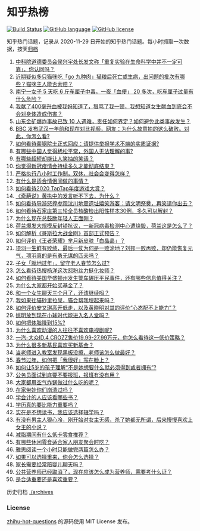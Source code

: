 # 知乎热榜
[![Build Status](https://github.com/ToWeLong/zhihu-hot-questions/workflows/CI/badge.svg)](https://github.com/ToWeLong/zhihu-hot-questions/actions)
[![GitHub language](https://img.shields.io/badge/language-golang-orange.svg)](https://golang.org/)
[![GitHub license](https://img.shields.io/github/license/ToWeLong/zhihu-hot-questions)](https://github.com/ToWeLong/zhihu-hot-questions/blob/main/LICENSE)

知乎热门话题，记录从 2020-11-29 日开始的知乎热门话题。每小时抓取一次数据，按天[归档](./archives)

<!-- BEGIN -->

1. [中科院道德委员会侯兴宇处长发文称「重复实验在生命科学中并不一定可靠」，你认同吗？](https://www.zhihu.com/question/441079956)
1. [近期疑似多只猫咪吃「go 九种肉」猫粮后死亡或生病，出问题的批次有哪些？猫咪主人能否索赔？](https://www.zhihu.com/question/380058906)
1. [南宁一女子 5 天吃 6 斤车厘子中毒，一夜「血便」 20 多次，吃车厘子过量有什么危险？](https://www.zhihu.com/question/441061857)
1. [我献了400毫升血被我妈知道了，狠骂了我一顿，我想知道女生献血到底会不会对身体造成伤害？](https://www.zhihu.com/question/433360504)
1. [山东金矿爆炸事故已致 10 人遇难，责任如何界定？如何避免此类事故发生？](https://www.zhihu.com/question/441130462)
1. [BBC 发布武汉一年前和现在对比视频，网友：为什么故意拍的这么破败。对此，你怎么看?](https://www.zhihu.com/question/440241502)
1. [如何看待裴钢院士正式回应：请提供举报学术不端的实质证据?](https://www.zhihu.com/question/441180206)
1. [有哪些中国人觉得稀松平常，外国人无法理解的事?](https://www.zhihu.com/question/435879884)
1. [有哪些超短却能让人笑抽的笑话？](https://www.zhihu.com/question/40173466)
1. [你觉得新冠疫情会持续多久才能彻底结束？](https://www.zhihu.com/question/435771594)
1. [严格执行八小时工作制，双休，社会会变得怎样？](https://www.zhihu.com/question/401128014)
1. [有什么是适合情侣间做的事情？](https://www.zhihu.com/question/23415480)
1. [如何看待2020 TapTap年度游戏大赏？](https://www.zhihu.com/question/440609958)
1. [《奇葩说》黄执中的发言听不下去，为什么？](https://www.zhihu.com/question/438585272)
1. [如何看待导游怒㨃参观汶川地震遗址嬉笑游客：请文明祭奠，再笑请你出去？](https://www.zhihu.com/question/441062228)
1. [如何看待石家庄第三轮全员核酸检出阳性样本30例，多久可以解封？](https://www.zhihu.com/question/440730211)
1. [为什么现在总鼓励年轻人正面刚？](https://www.zhihu.com/question/440608876)
1. [荷兰爆发大规模反封锁抗议，一新冠病毒检测中心遭烧毁，荷兰这是怎么了？](https://www.zhihu.com/question/441067774)
1. [如何解析《哥斯拉大战金刚》首部正式预告？](https://www.zhihu.com/question/441039069)
1. [如何评价《王者荣耀》芈月新皮肤「白晶晶」？](https://www.zhihu.com/question/441100027)
1. [项羽一生鲜有败绩，最后一仗为何是一败涂地？刘邦一败再败，却仍能恢复元气，项羽真的是有勇无谋的匹夫吗？](https://www.zhihu.com/question/438299652)
1. [子女「就地过年」，留守老人春节怎么过?](https://www.zhihu.com/question/440331426)
1. [怎么看待热搜杨洋这次怼粉丝力挺化妆师？](https://www.zhihu.com/question/441140743)
1. [如何看待美国华盛顿州发生警车碾压平民事件，还有哪些信息值得关注？](https://www.zhihu.com/question/441065641)
1. [为什么大家都开始买基金了？](https://www.zhihu.com/question/440302773)
1. [和一个女生聊天三个月了，还该继续吗？](https://www.zhihu.com/question/439898581)
1. [我如果往猫砂里拉屎，猫会帮我埋起来吗？](https://www.zhihu.com/question/26766288)
1. [如何评价安又琪高开低走，以及黄晓明对其的评价“心态配不上能力”？](https://www.zhihu.com/question/440643755)
1. [姚明放到现在小球时代能进入名人堂吗？](https://www.zhihu.com/question/440892240)
1. [如何把体脂降到15%?](https://www.zhihu.com/question/361928955)
1. [为什么喜欢动漫的人往往不喜欢电视剧呢?](https://www.zhihu.com/question/439746443)
1. [一汽-大众ID.4 CROZZ售价19.99-27.99万元，你怎么看待这一低价策略？](https://www.zhihu.com/question/440178206)
1. [为什么很多新基民喜欢买新基金？](https://www.zhihu.com/question/440775780)
1. [当老师进入教室发现黑板没擦，老师该怎么做最好？](https://www.zhihu.com/question/439153083)
1. [春节过年，如何把「我很好」写在脸上？](https://www.zhihu.com/question/440698859)
1. [如何让5岁的孩子理解“不是她想要什么就必须得到或者拥有”?](https://www.zhihu.com/question/440219401)
1. [公务员面试到底要不要报班，报班有没有用？](https://www.zhihu.com/question/274300566)
1. [大家都用空气炸锅做过什么吃的呢？](https://www.zhihu.com/question/286863774)
1. [在家带娃你们崩溃过吗？](https://www.zhihu.com/question/379417032)
1. [学会计的人应该看哪些书？](https://www.zhihu.com/question/41907188)
1. [学历真的要比能力重要吗？](https://www.zhihu.com/question/439822274)
1. [实在是不想读书，我应该选择辍学吗？](https://www.zhihu.com/question/440722610)
1. [有没有男主人狠心冷，刚开始对女主无感，杀了她都无所谓，后来慢慢喜欢上女主的小说？](https://www.zhihu.com/question/439091908)
1. [减脂期间有什么低卡零食推荐？](https://www.zhihu.com/question/25566599)
1. [有哪些休闲零食适合家人朋友聚会时吃？](https://www.zhihu.com/question/440170094)
1. [雅思阅读一个小时只能做完两篇怎么办？](https://www.zhihu.com/question/414482774)
1. [如果可以选择重来，你会怎么选择？](https://www.zhihu.com/question/440005780)
1. [家长需要经常陪婴儿聊天吗？](https://www.zhihu.com/question/396990291)
1. [公共营养师已经取消了，现在应该怎么成为营养师，需要考什么证？](https://www.zhihu.com/question/55366252)
1. [是合适重要还是喜欢重要？](https://www.zhihu.com/question/433433093)

<!-- END -->

历史归档 [./archives](./archives)


### License
[zhihu-hot-questions](https://github.com/towelong/zhihu-hot-questions) 的源码使用 MIT License 发布。
